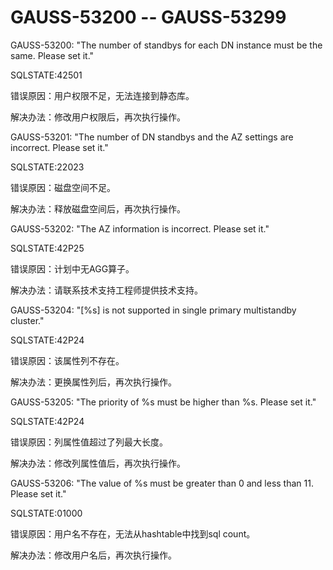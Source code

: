 # GAUSS-53200 -- GAUSS-53299<a name="ZH-CN_TOPIC_0302073200"></a>

GAUSS-53200: "The number of standbys for each DN instance must be the same. Please set it."

SQLSTATE:42501

错误原因：用户权限不足，无法连接到静态库。

解决办法：修改用户权限后，再次执行操作。

GAUSS-53201: "The number of DN standbys and the AZ settings are incorrect. Please set it."

SQLSTATE:22023

错误原因：磁盘空间不足。

解决办法：释放磁盘空间后，再次执行操作。

GAUSS-53202: "The AZ information is incorrect. Please set it."

SQLSTATE:42P25

错误原因：计划中无AGG算子。

解决办法：请联系技术支持工程师提供技术支持。

GAUSS-53204: "\[%s\] is not supported in single primary multistandby cluster."

SQLSTATE:42P24

错误原因：该属性列不存在。

解决办法：更换属性列后，再次执行操作。

GAUSS-53205: "The priority of %s must be higher than %s. Please set it."

SQLSTATE:42P24

错误原因：列属性值超过了列最大长度。

解决办法：修改列属性值后，再次执行操作。

GAUSS-53206: "The value of %s must be greater than 0 and less than 11. Please set it."

SQLSTATE:01000

错误原因：用户名不存在，无法从hashtable中找到sql count。

解决办法：修改用户名后，再次执行操作。

